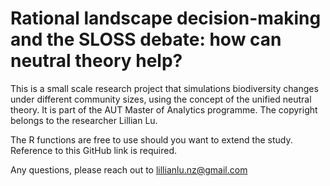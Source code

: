 # Rational landscape decision-making and the SLOSS debate: how can neutral theory help?

This is a small scale research project that simulations biodiversity changes under different community sizes, using the concept of the unified neutral theory. It is part of the AUT Master of Analytics programme. The copyright belongs to the researcher Lillian Lu. 

The R functions are free to use should you want to extend the study. Reference to this GitHub link is required.  

Any questions, please reach out to lillianlu.nz@gmail.com
